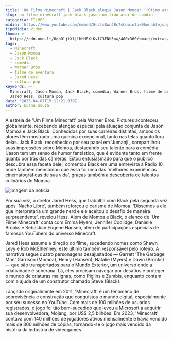```yaml
---
title: 'Um Filme Minecraft | Jack Black elogia Jason Momoa: ''Ótimo ator de comédia'''
slug: um-filme-minecraft-jack-black-jason-um-timo-ator-de-comdia
categoria: FILMES
midia: 'https://www.youtube.com/embed/Guzfs8wnJBc?showinfo=0&enablejsapi=1'
tipoMidia: video
thumb: >-
  https://cdn.ome.lt/6qbOljtXfjlhHH8XiKvlC3FNb5o=/480x360/smart/extras/conteudos/01_EuClnJW.jpg
tags:
  - Minecraft
  - Jason Momoa
  - Jack Black
  - comédia
  - Warner Bros
  - filme de aventura
  - Jared Hess
  - cultura pop
keywords: >-
  Minecraft, Jason Momoa, Jack Black, comédia, Warner Bros, filme de aventura,
  Jared Hess, cultura pop
data: '2025-04-07T15:12:21.030Z'
author: Luana Souza
---
```


A estreia de 'Um Filme Minecraft' pela Warner Bros. Pictures aconteceu globalmente, recebendo atenção especial pela atuação conjunta de Jason Momoa e Jack Black. Conhecidos por suas carreiras distintas, ambos os atores têm mostrado uma química excepcional, tanto nas telas quanto fora delas. Jack Black, reconhecido por seu papel em 'Jumanji', compartilhou suas impressões sobre Momoa, destacando seu talento para a comédia. 'Jason tem um senso de humor fantástico, que é evidente tanto em frente quanto por trás das câmeras. Estou entusiasmado para que o público descubra essa faceta dele', comentou Black em uma entrevista à Radio 10, onde também mencionou que essa foi uma das 'melhores experiências cinematográficas de sua vida', graças também à descoberta de talentos culinários de Momoa.

![Imagem da notícia](https://cdn.ome.lt/6lhN3ozDUvAj2ZRYD7sXqPM_juc=/fit-in/837x500/smart/uploads/conteudo/fotos/MCR-T2-0033_High_Res_JPEG_custom-proxy.jpeg)

Por sua vez, o diretor Jared Hess, que trabalha com Black pela segunda vez após 'Nacho Libre', também reforçou o carisma de Momoa. 'Dissemos a ele que interpretaria um grande nerd e ele aceitou o desafio de maneira surpreendente', revelou Hess. Além de Momoa e Black, o elenco de 'Um Filme Minecraft' conta com Emma Myers, Jennifer Coolidge, Danielle Brooks e Sebastian Eugene Hansen, além de participações especiais de famosos YouTubers do universo Minecraft.

Jared Hess assume a direção do filme, sucedendo nomes como Shawn Levy e Rob McElhenney, este último também responsável pelo roteiro. A narrativa segue quatro personagens desajustados — Garrett 'The Garbage Man' Garrison (Momoa), Henry (Hansen), Natalie (Myers) e Dawn (Brooks) — que são transportados para o Mundo Exterior, um universo onde a criatividade é soberana. Lá, eles precisam navegar por desafios e proteger o mundo de criaturas malignas, como Piglins e Zumbis, enquanto contam com a ajuda de um construtor chamado Steve (Black).

Lançado originalmente em 2011, 'Minecraft' é um fenômeno de sobrevivência e construção que conquistou o mundo digital, especialmente por seu sucesso no YouTube. Com mais de 100 milhões de usuários registrados, o jogo foi tão bem-sucedido que levou a Microsoft a adquirir sua desenvolvedora, Mojang, por US$ 2,5 bilhões. Em 2023, 'Minecraft' contava com 140 milhões de jogadores ativos mensalmente e havia vendido mais de 300 milhões de cópias, tornando-se o jogo mais vendido da história da indústria de videogames.
